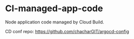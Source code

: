 # CI-managed-app-code
Node application code managed by Cloud Build.

CD conf repo: https://github.com/chacharGIT/argocd-config
